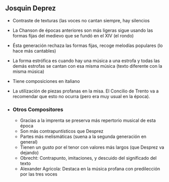 ## Josquin Deprez
- Contraste de texturas (las voces no cantan siempre, hay silencios
- La Chanson de épocas anteriores son más ligeras sigue usando las formas fijas del medievo que se fundó en el XIV (el rondo)
- Ésta generación rechaza las formas fijas, recoge melodías populares (lo hace más cantables)
- La forma estrófica es cuando hay una música a una estrofa y  todas las demás estrofas se cantan con esa misma música (texto diferente con la misma música)
- Tiene composiciones en italiano
- La utilización de piezas profanas en la misa. El Concilio de Trento va a recomendar que esto no ocurra (pero era muy usual en la época). 

- ### Otros Compositores
	- Gracias a la imprenta se preserva más repertorio musical de esta época
	- Son más contrapuntísticos que Desprez
	- Partes más melismáticas (suena a la segunda generación en general)
	- Tienen un gusto por el tenor con valores más largos (que Desprez va dejando)
	- Obrecht: Contrapunto, imitaciones, y descuido del significado del texto
	- Alexander Agricola: Destaca en la música profana con predilección por las tres voces

